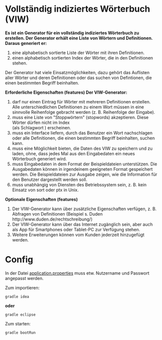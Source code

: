Vollständig indiziertes Wörterbuch (VIW)
==================================

<b>Es ist ein Generator für ein vollständig indiziertes Wörterbuch zu erstellen.
Der Generator erhält eine Liste von Wörtern und Definitionen. Daraus generiert er:</b>
<ol>
<li> eine alphabetisch sortierte Liste der Wörter mit ihren Definitionen.</li>
<li> einen alphabetisch sortierten Index der Wörter, die in den Definitionen stehen. </li>
</ol>

Der Generator hat viele Einsatzmöglichkeiten, dazu gehört das Auflisten aller Wörter und deren Definitionen oder das suchen von Defintionen, die einen bestimmten Begriff beinhalten.

<b>Erforderliche Eigenschaften (features)
Der VIW-Generator:</b>
<ol>
<li> darf nur einen Eintrag für Wörter mit mehreren Definitionen erstellen. Alle unterschiedlichen Definitionen zu einem Wort müssen in eine sinnvolle Reihenfolge gebracht werden (z. B. Reihenfolge der Eingabe).</li>
	
<li> muss eine Liste von "Stoppwörtern" (stopwords) akzeptieren. Diese Wörter dürfen nicht im Index<br>
(als Schlagwort ) erscheinen.</li>
    
<li> muss ein Interface liefern, durch das Benutzer ein Wort nachschlagen oder alle Definitionen, die einen bestimmten Begriff beinhalten, suchen kann.</li>
	
<li> muss eine Möglichkeit bieten, die Daten des VIW zu speichern und zu laden, ohne, dass jedes Mal aus den Eingabedaten ein neues Wörterbuch generiert wird.</li>
    
<li> muss Eingabedaten in dem Format der Beispieldateien unterstützen. Die Ausgabedaten können in irgendeinem geeigneten Format gespeichert werden. Die Beispieldateien zur Ausgabe zeigen, wie die Information für den Benutzer dargestellt werden soll.</li>
    
<li> muss unabhängig von Diensten des Betriebssystem sein, z. B. kein Einsatz von sort oder ptx in Unix. </li>
</ol>
<b>Optionale Eigenschaften (features)</b>
<ol>
<li> Der VIW-Generator kann über zusätzliche Eigenschaften verfügen, z. B. Abfragen von Definitionen 
(Beispiel s. Duden http://www.duden.de/rechtschreibung/)</li>

<li> Der VIW-Generator kann über das Internet zugänglich sein, aber auch als App für Smartphones oder Tablet-PC zur Verfügung stehen.</li>

<li> Weitere Erweiterungen können vom Kunden jederzeit hinzugefügt werden.</li>
</ol>

Config
==================================
In der Datei [application.properties](https://github.com/M-a-x-G/SuQ-Projekt/blob/master/src/main/resources/application.properties) muss etw. Nutzername und Passwort angepasst werden.

Zum importieren:

    gradle idea

**oder**

    gradle eclipse

Zum starten:

    gradle bootRun
